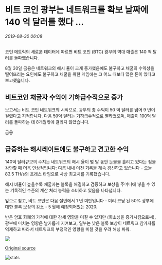 # 비트 코인 광부는 네트워크를 확보 날짜에 140 억 달러를 했다 ...

###### 2019-08-30 06:08

코인 메트릭의 새로운 데이터에 따르면 비트 코인 (BTC) 광부의 역대 매출은 140 억 달러를 돌파했습니다.

8월 30일 금융은 네트워크의 해시 율이 크게 증가했음에도 불구하고 채굴의 수익성을 떨어뜨리는 요인에도 불구하고 채굴을 위한 게임에는 그 어느 때보다 많은 돈이 있다고 보고했습니다.

## 비트코인 채굴자 수익이 기하급수적으로 증가

보고서는 비트 코인 네트워크의 시작으로, 광부의 총 수익이 50 억 달러를 넘어 9 년이 걸렸다고 지적합니다. 다음 50억 달러는 기하급수적으로 빨라졌으며, 매출이 100억 달러를 돌파하는 데 8개월밖에 걸리지 않았습니다.

금융

## 급증하는 해시레이트에도 불구하고 견고한 수익

140억 달러규모의 수치는 네트워크의 해시 율이 몇 달 동안 눈물을 흘리고 있다는 점을 감안할 때 더욱 인상적입니다: 여름 내내 이전 기록을 계속 경신하고 있습니다 - 오늘 83.5 TH/s의 프레스 타임으로 사상 최고치를 기록했습니다.

해시 비율이 높을수록 채굴자는 블록을 해결하고 검증하고 보상을 주머니에 넣을 수 있는 기록적인 수준의 계산 처리 능력을 소비하고 있음을 나타냅니다.

앞으로 찾고, 비트 코인은 다음 절반에서 1 년 미만입니다 - 미리 코딩 된 50% 광부에 대한 블록 보상의 감소 - 5 월에 예정되어있는 2020.

반은 암호 화폐의 가격에 대한 강세 영향을 미칠 수 있지만 (희소성을 증가시킴으로써), 광부에 미치는 영향은 날카롭게 지켜보고, 일부는 낮은 블록 보상이 네트워크 참가자를 억제하고 따라서 네트워크의 부정적인 영향을 미칠 것을 우려 해싱 파워.

![](https://s3.cointelegraph.com/storage/uploads/view/9e941b5c5d987ee20dc3efd39ea9923c.png)

[Original source](https://cointelegraph.com/news/bitcoin-miners-made-14-billion-to-date-securing-the-network)

![stats](https://c.statcounter.com/11760860/0/a89fa40b/1/ "stats")